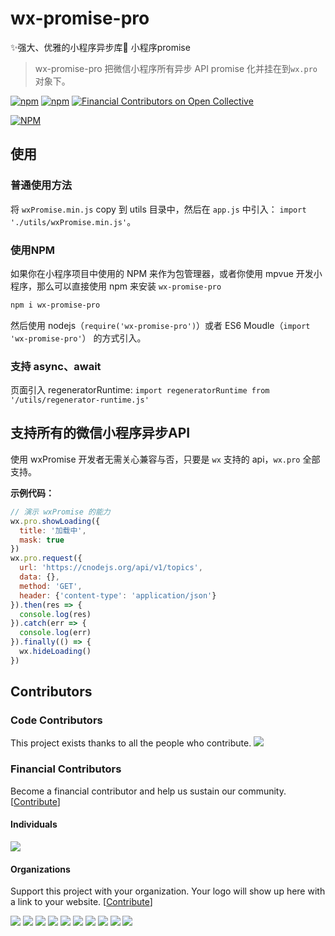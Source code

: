 # wx-promise-pro

:sparkles:强大、优雅的小程序异步库:rocket: 小程序promise

> wx-promise-pro 把微信小程序所有异步 API promise 化并挂在到`wx.pro` 对象下。

[![npm](https://img.shields.io/npm/v/wx-promise-pro.svg)](https://www.npmjs.com/package/wx-promise-pro) [![npm](https://img.shields.io/npm/dt/wx-promise-pro.svg)](https://www.npmjs.com/package/wx-promise-pro) [![Financial Contributors on Open Collective](https://opencollective.com/wx-promise-pro/all/badge.svg?label=financial+contributors)](https://opencollective.com/wx-promise-pro)

[![NPM](https://nodei.co/npm/wx-promise-pro.png?compact=true)](https://nodei.co/npm/wx-promise-pro/)

## 使用

### 普通使用方法

将 `wxPromise.min.js` copy 到 utils 目录中，然后在 `app.js` 中引入： `import './utils/wxPromise.min.js'`。

### 使用NPM

如果你在小程序项目中使用的 NPM 来作为包管理器，或者你使用 mpvue 开发小程序，那么可以直接使用 npm 来安装 `wx-promise-pro`

```bash
npm i wx-promise-pro
```

然后使用 nodejs（`require('wx-promise-pro')`）或者 ES6 Moudle（`import 'wx-promise-pro'`） 的方式引入。

### 支持 async、await

页面引入 regeneratorRuntime: `import regeneratorRuntime from '/utils/regenerator-runtime.js'`

## 支持所有的微信小程序异步API

使用 wxPromise 开发者无需关心兼容与否，只要是 `wx` 支持的 api，`wx.pro` 全部支持。

**示例代码：**

```js
// 演示 wxPromise 的能力
wx.pro.showLoading({
  title: '加载中',
  mask: true
})
wx.pro.request({
  url: 'https://cnodejs.org/api/v1/topics',
  data: {},
  method: 'GET',
  header: {'content-type': 'application/json'}
}).then(res => {
  console.log(res)
}).catch(err => {
  console.log(err)
}).finally(() => {
  wx.hideLoading()
})
```

## Contributors

### Code Contributors

This project exists thanks to all the people who contribute. <!--[[Contribute](CONTRIBUTING.md)].-->
<a href="https://github.com/youngjuning/wx-promise-pro/graphs/contributors"><img src="https://opencollective.com/wx-promise-pro/contributors.svg?width=890&button=false" /></a>

### Financial Contributors

Become a financial contributor and help us sustain our community. [[Contribute](https://opencollective.com/wx-promise-pro/contribute)]

#### Individuals

<a href="https://opencollective.com/wx-promise-pro"><img src="https://opencollective.com/wx-promise-pro/individuals.svg?width=890"></a>

#### Organizations

Support this project with your organization. Your logo will show up here with a link to your website. [[Contribute](https://opencollective.com/wx-promise-pro/contribute)]

<a href="https://opencollective.com/wx-promise-pro/organization/0/website"><img src="https://opencollective.com/wx-promise-pro/organization/0/avatar.svg"></a>
<a href="https://opencollective.com/wx-promise-pro/organization/1/website"><img src="https://opencollective.com/wx-promise-pro/organization/1/avatar.svg"></a>
<a href="https://opencollective.com/wx-promise-pro/organization/2/website"><img src="https://opencollective.com/wx-promise-pro/organization/2/avatar.svg"></a>
<a href="https://opencollective.com/wx-promise-pro/organization/3/website"><img src="https://opencollective.com/wx-promise-pro/organization/3/avatar.svg"></a>
<a href="https://opencollective.com/wx-promise-pro/organization/4/website"><img src="https://opencollective.com/wx-promise-pro/organization/4/avatar.svg"></a>
<a href="https://opencollective.com/wx-promise-pro/organization/5/website"><img src="https://opencollective.com/wx-promise-pro/organization/5/avatar.svg"></a>
<a href="https://opencollective.com/wx-promise-pro/organization/6/website"><img src="https://opencollective.com/wx-promise-pro/organization/6/avatar.svg"></a>
<a href="https://opencollective.com/wx-promise-pro/organization/7/website"><img src="https://opencollective.com/wx-promise-pro/organization/7/avatar.svg"></a>
<a href="https://opencollective.com/wx-promise-pro/organization/8/website"><img src="https://opencollective.com/wx-promise-pro/organization/8/avatar.svg"></a>
<a href="https://opencollective.com/wx-promise-pro/organization/9/website"><img src="https://opencollective.com/wx-promise-pro/organization/9/avatar.svg"></a>
